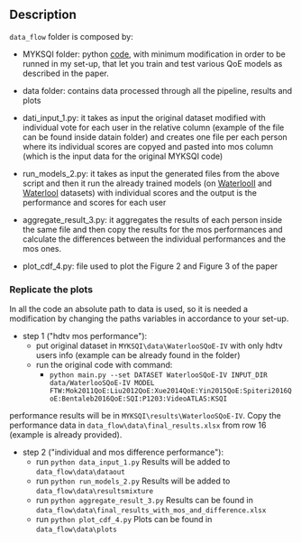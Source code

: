 ## Description
`data_flow` folder is composed by:

 * MYKSQI folder: python [code](https://github.com/zduanmu/ksqi), with minimum modification in order to be runned in my set-up, that let you train and test various QoE models as described in the paper.

 * data folder: contains data processed through all the pipeline, results and plots 

 * dati_input_1.py: it takes as input the original dataset modified with individual vote for each user in the relative column (example of the file can be found inside datain folder) and 
   creates one file per each person where its individual scores are copyed and pasted into mos column (which is the input data for the original MYKSQI code)

 * run_models_2.py: it takes as input the generated files from the above script and then it run the already trained models (on [WaterlooII](https://github.com/zduanmu/ksqi/tree/master/data/WaterlooSQoE-II) and [WaterlooI](https://github.com/zduanmu/ksqi/tree/master/data/WaterlooSQoE-I) datasets) with 
   individual scores and the output is the performance and scores for each user

 * aggregate_result_3.py: it aggregates the results of each person inside the same file and then copy the results for the mos performances
   and calculate the differences between the individual performances and the mos ones.

 * plot_cdf_4.py: file used to plot the Figure 2 and Figure 3 of the paper


### Replicate the plots
In all the code an absolute path to data is used, so it is needed a modification by changing the paths variables in accordance to your set-up.

* step 1 ("hdtv mos performance"):
	* put original dataset in `MYKSQI\data\WaterlooSQoE-IV` with only hdtv users info (example can be already found in the folder)
	* run the original code with command:
		* `python main.py --set DATASET WaterlooSQoE-IV INPUT_DIR data/WaterlooSQoE-IV MODEL FTW:Mok2011QoE:Liu2012QoE:Xue2014QoE:Yin2015QoE:Spiteri2016QoE:Bentaleb2016QoE:SQI:P1203:VideoATLAS:KSQI`

performance results will be in `MYKSQI\results\WaterlooSQoE-IV`. Copy the performance data in `data_flow\data\final_results.xlsx` from row 16 (example is already provided).

* step 2 ("individual and mos difference performance"):
	* run `python data_input_1.py` Results will be added to `data_flow\data\dataout`
	* run `python run_models_2.py` Results will be added to `data_flow\data\resultsmixture`
	* run `python aggregate_result_3.py` Results can be found in `data_flow\data\final_results_with_mos_and_difference.xlsx`
	* run `python plot_cdf_4.py` Plots can be found in `data_flow\data\plots`




